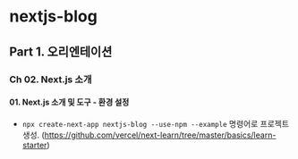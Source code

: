 # nextjs-blog

## Part 1. 오리엔테이션

### Ch 02. Next.js 소개

#### 01. Next.js 소개 및 도구 - 환경 설정

- `npx create-next-app nextjs-blog --use-npm --example` 명령어로 프로젝트 생성. (https://github.com/vercel/next-learn/tree/master/basics/learn-starter)